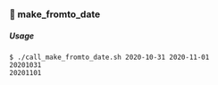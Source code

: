 ### :open_file_folder: make_fromto_date
##### Usage
 ```
 $ ./call_make_fromto_date.sh 2020-10-31 2020-11-01
 20201031
 20201101
 ```
